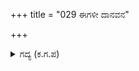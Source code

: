 +++
title = "029 ಈಗಳೀ ದಾನವನ"

+++

<details><summary>ಗದ್ಯ (ಕ.ಗ.ಪ) </summary>

29. "ಈಗ ಈ ರಾಕ್ಷಸನ ಬಲೆಯಲ್ಲಿ ಸಿಕ್ಕಿ ನಮ್ಮ ಸೈನ್ಯ ಸರ್ವನಾಶವಾಗುತ್ತಿದೆ. ಈ ದಾನವನಿಂದಲೇ ನಾವೆಲ್ಲಾ ನಾಶವಾದರೆ ಅರ್ಜುನನು ಯಾರನ್ನು ಕೊಲ್ಲುವನು ? ಆದ್ದರಿಂದ ಈಗಲೇ ಈ ಕೊಲೆಗಡುಕನನ್ನು ನೀಗಿ ಕಳೆ. ಈಗಲೇ ಜಯವಾಗಲಿ. ಮುಂದೆ ಅರ್ಜುನನನ್ನು ಕೊಲ್ಲುವ ಕಾರ್ಯಕ್ಕೆ ಉಪಾಯವನ್ನು ಹುಡುಕೋಣ" ಎಂದು ದುರ್ಯೋಧನನು ಹೇಳಿದನು.
</details>

